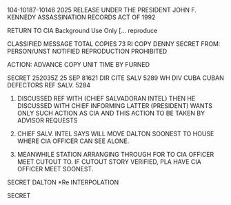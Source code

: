 104-10187-10146
2025 RELEASE UNDER THE PRESIDENT JOHN F. KENNEDY ASSASSINATION RECORDS ACT OF 1992

RETURN TO CIA
Background Use Only
[... reproduce

CLASSIFIED MESSAGE
TOTAL
COPIES
73
RI COPY DENNY
SECRET
FROM:
PERSON/UNST NOTIFIED
REPRODUCTION PROHIBITED

ACTION:
ADVANCE COPY
UNIT
TIME
BY
FURNED

SECRET 252035Z
25 SEP 81621
DIR CITE SALV 5289
WH DIV CUBA CUBAN DEFECTORS
REF SALV. 5284
1. DISCUSSED
REF WITH (CHIEF SALVADORAN INTEL)
THEN HE DISCUSSED WITH CHIEF INFORMING
LATTER (PRESIDENT) WANTS ONLY SUCH ACTION AS CIA
AND THIS ACTION TO BE TAKEN BY ADVISOR REQUESTS

2. CHIEF SALV. INTEL SAYS WILL MOVE DALTON SOONEST TO HOUSE WHERE CIA OFFICER CAN SEE ALONE.

3. MEANWHILE STATION ARRANGING THROUGH FOR TO CIA OFFICER
MEET CUTOUT TO. IF CUTOUT STORY VERIFIED, PLA HAVE CIA OFFICER MEET SOONEST.

SECRET DALTON
*Re INTERPOLATION

SECRET
